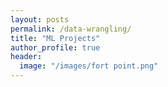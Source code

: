 ```yaml
---
layout: posts
permalink: /data-wrangling/
title: "ML Projects"
author_profile: true
header:
  image: "/images/fort point.png"
---
```



